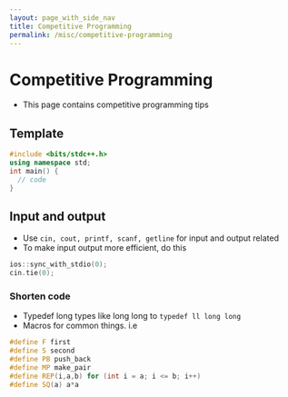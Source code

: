 ```yaml
---
layout: page_with_side_nav
title: Competitive Programming 
permalink: /misc/competitive-programming
---
```


# Competitive Programming
- This page contains competitive programming tips

## Template
```c++
#include <bits/stdc++.h>
using namespace std;
int main() {
  // code
}
```


## Input and output
- Use `cin, cout, printf, scanf, getline` for input and output related
- To make input output more efficient, do this
```c++
ios::sync_with_stdio(0);
cin.tie(0);
```

### Shorten code
- Typedef long types like long long to `typedef ll long long`
- Macros for common things. i.e
```c++
#define F first
#define S second
#define PB push_back
#define MP make_pair
#define REP(i,a,b) for (int i = a; i <= b; i++)
#define SQ(a) a*a
```
